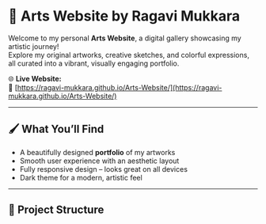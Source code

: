 # 🎨 Arts Website by Ragavi Mukkara

Welcome to my personal **Arts Website**, a digital gallery showcasing my artistic journey!  
Explore my original artworks, creative sketches, and colorful expressions, all curated into a vibrant, visually engaging portfolio.

🌐 **Live Website:**  
🔗 [https://ragavi-mukkara.github.io/Arts-Website/](https://ragavi-mukkara.github.io/Arts-Website/)

---

## 🖌️ What You’ll Find

- A beautifully designed **portfolio** of my artworks  
- Smooth user experience with an aesthetic layout  
- Fully responsive design – looks great on all devices  
- Dark theme for a modern, artistic feel

---

## 📁 Project Structure


